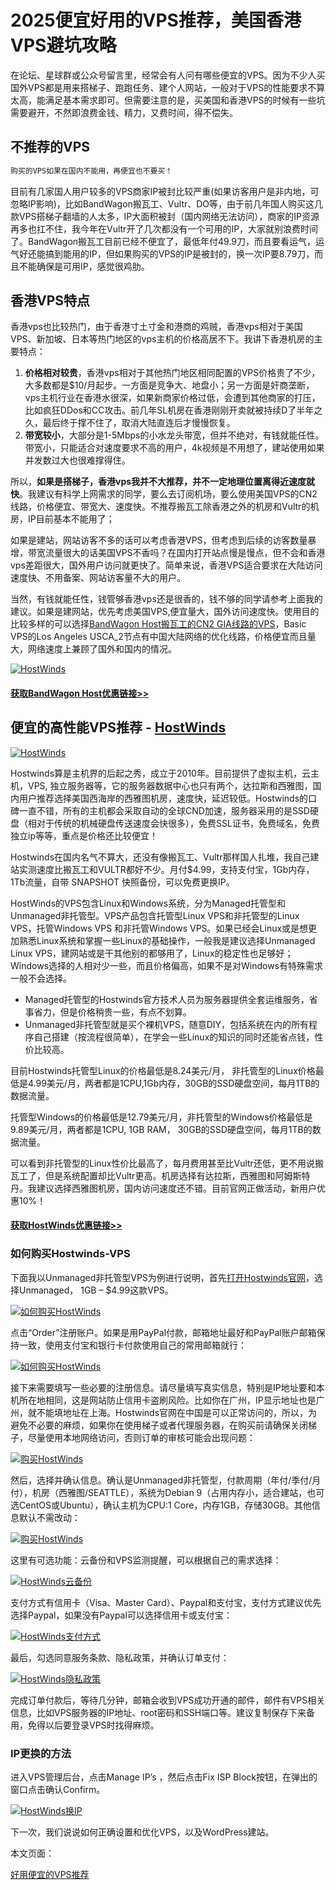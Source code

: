 # 2025便宜好用的VPS推荐，美国香港VPS避坑攻略

在论坛、星球群或公众号留言里，经常会有人问有哪些便宜的VPS。因为不少人买国外VPS都是用来搭梯子、跑跑任务、建个人网站，一般对于VPS的性能要求不算太高，能满足基本需求即可。但需要注意的是，买美国和香港VPS的时候有一些坑需要避开，不然即浪费金钱、精力，又费时间，得不偿失。

## 不推荐的VPS

```markdown
购买的VPS如果在国内不能用，再便宜也不要买！
```

目前有几家国人用户较多的VPS商家IP被封比较严重(如果访客用户是非内地，可忽略IP影响)，比如BandWagon搬瓦工、Vultr、DO等，由于前几年国人购买这几款VPS搭梯子翻墙的人太多，IP大面积被封（国内网络无法访问），商家的IP资源再多也扛不住，我今年在Vultr开了几次都没有一个可用的IP，大家就别浪费时间了。BandWagon搬瓦工目前已经不便宜了，最低年付49.9刀，而且要看运气，运气好还能搞到能用的IP，但如果购买的VPS的IP是被封的，换一次IP要8.79刀，而且不能确保是可用IP，感觉很鸡肋。

## 香港VPS特点

香港vps也比较热门，由于香港寸土寸金和港商的鸡贼，香港vps相对于美国VPS、新加坡、日本等热门地区的vps主机的价格高居不下。我讲下香港机房的主要特点：

1. **价格相对较贵**，香港vps相对于其他热门地区相同配置的VPS价格贵了不少，大多数都是$10/月起步。一方面是竞争大、地盘小；另一方面是奸商垄断，vps主机行业在香港水很深，如果新商家价格过低，会遭到其他商家的打压，比如疯狂DDos和CC攻击。前几年SL机房在香港刚刚开卖就被持续D了半年之久，最后终于撑不住了，取消大陆直连后才慢慢恢复。
2. **带宽较小**，大部分是1-5Mbps的小水龙头带宽，但并不绝对，有钱就能任性。带宽小，只能适合对速度要求不高的用户，4k视频是不用想了，建站使用如果并发数过大也很难撑得住。

所以，**如果是搭梯子，香港vps我并不大推荐，并不一定地理位置离得近速度就快**。我建议有科学上网需求的同学，要么去订阅机场，要么使用美国VPS的CN2线路，价格便宜、带宽大、速度快。不推荐搬瓦工除香港之外的机房和Vultr的机房，IP目前基本不能用了；

如果是建站，网站访客不多的话可以考虑香港VPS，但考虑到后续的访客数量暴增，带宽流量很大的话美国VPS不香吗？在国内打开站点慢是慢点，但不会和香港vps差距很大，国外用户访问就更快了。简单来说，香港VPS适合要求在大陆访问速度快、不用备案、网站访客量不大的用户。

当然，有钱就能任性，钱管够香港vps还是很香的，钱不够的同学请参考上面我的建议。如果是建网站，优先考虑美国VPS,便宜量大，国外访问速度快。使用目的比较多样的可以选择<a rel="noopener" href="https://linkc.org/bwh/" target="_blank">BandWagon Host搬瓦工的CN2 GIA线路的VPS</a>，Basic VPS的Los Angeles USCA_2节点有中国大陆网络的优化线路，价格便宜而且量大，网络速度上兼顾了国外和国内的情况。

[![HostWinds](https://www.linkc.org/img/bandwagon-vps-order-page.png)](#)

#### <a rel="nofollow noopener" href="https://linkc.org/bwh/" target="_blank">获取BandWagon Host优惠链接>></a>

## 便宜的高性能VPS推荐 - <a rel="nofollow noopener" href="https://linkc.org/hostwinds/" target="_blank">HostWinds</a>

[![HostWinds](https://www.linkc.org/img/hostwinds-logo-min.png)](#便宜的高性能vps推荐---hostwinds)

Hostwinds算是主机界的后起之秀，成立于2010年。目前提供了虚拟主机，云主机，VPS, 独立服务器等，它的服务器数据中心也只有两个，达拉斯和西雅图，国内用户推荐选择美国西海岸的西雅图机房，速度快，延迟较低。Hostwinds的口碑一直不错，所有的主机都会采取自动的全球CND加速，服务器采用的是SSD硬盘（相对于传统的机械硬盘传送速度会快很多），免费SSL证书，免费域名，免费独立ip等等，重点是价格还比较便宜！

Hostwinds在国内名气不算大，还没有像搬瓦工、Vultr那样国人扎堆，我自己建站实测速度比搬瓦工和VULTR都好不少。月付$4.99，支持支付宝，1Gb内存，1Tb流量，自带 SNAPSHOT 快照备份，可以免费更换IP。

HostWinds的VPS包含Linux和Windows系统，分为Managed托管型和Unmanaged非托管型。VPS产品包含托管型Linux VPS和非托管型的Linux VPS，托管Windows VPS 和非托管Windows VPS。如果已经会Linux或是想更加熟悉Linux系统和掌握一些Linux的基础操作，一般我是建议选择Unmanaged Linux VPS，建网站或是干其他别的都够用了，Linux的稳定性也足够好；Windows选择的人相对少一些，而且价格偏高，如果不是对Windows有特殊需求一般不会选择。

- Managed托管型的Hostwinds官方技术人员为服务器提供全套运维服务，省事省力，但是价格稍贵一些，有点不划算。
- Unmanaged非托管型就是买个裸机VPS，随意DIY，包括系统在内的所有程序自己搭建（按流程很简单），在学会一些Linux的知识的同时还能省点钱，性价比较高。

目前Hostwinds托管型Linux的价格最低是8.24美元/月， 非托管型的Linux价格最低是4.99美元/月，两者都是1CPU,1Gb内存，30GB的SSD硬盘空间，每月1TB的数据流量。

托管型Windows的价格最低是12.79美元/月，非托管型的Windows价格最低是9.89美元/月，两者都是1CPU, 1GB RAM， 30GB的SSD硬盘空间，每月1TB的数据流量。

可以看到非托管型的Linux性价比最高了，每月费用甚至比Vultr还低，更不用说搬瓦工了，但是系统配置却比Vultr更高。机房选择有达拉斯，西雅图和阿姆斯特丹。我建议选择西雅图机房，国内访问速度还不错。目前官网正做活动，新用户优惠10%！

#### <a rel="nofollow noopener" href="https://linkc.org/hostwinds/" target="_blank">获取HostWinds优惠链接>></a>

### 如何购买Hostwinds-VPS

下面我以Unmanaged非托管型VPS为例进行说明，首先<a rel="nofollow noopener" href="https://linkc.org/hostwinds/" target="_blank">打开Hostwinds官网</a>，选择Unmanaged， 1GB – $4.99这款VPS。

[![如何购买HostWinds](https://www.linkc.org/img/Hostwinds-Unmanaged-vps.png)](#如何购买hostwinds-vps)

点击“Order”注册账户。如果是用PayPal付款，邮箱地址最好和PayPal账户邮箱保持一致，使用支付宝和银行卡付款使用自己的常用邮箱就行：

[![如何购买HostWinds](https://www.linkc.org/img/Hostwinds-email-register.png)](#如何购买hostwinds-vps)

接下来需要填写一些必要的注册信息。请尽量填写真实信息，特别是IP地址要和本机所在地相同，这是网站防止信用卡盗刷风险。比如你在广州，IP显示地址也是广州，就不能填地址在上海。Hostwinds官网在中国是可以正常访问的，所以，为避免不必要的麻烦，如果你在使用梯子或者代理服务器，在购买前请确保关闭梯子，尽量使用本地网络访问，否则订单的审核可能会出现问题：

[![购买HostWinds](https://www.linkc.org/img/Hostwinds-infomation.png)](#如何购买hostwinds-vps)

然后，选择并确认信息。确认是Unmanaged非托管型，付款周期（年付/季付/月付），机房（西雅图/SEATTLE），系统为Debian 9（占用内存小，适合建站，也可选CentOS或Ubuntu），确认主机为CPU:1 Core，内存1GB，存储30GB。其他信息默认不需改动：

[![购买HostWinds](https://www.linkc.org/img/Hostwinds-unmanaged-vps-order.png)](#如何购买hostwinds-vps)

这里有可选功能：云备份和VPS监测提醒，可以根据自己的需求选择：

[![HostWinds云备份](https://www.linkc.org/img/Hostwinds-cloud-backup.png)](#如何购买hostwinds-vps)

支付方式有信用卡（Visa、Master Card）、Paypal和支付宝，支付方式建议优先选择Paypal，如果没有Paypal可以选择信用卡或支付宝：

[![HostWinds支付方式](https://www.linkc.org/img/Hostwinds-payment-method.png)](#如何购买hostwinds-vps)

最后，勾选同意服务条款、隐私政策，并确认订单支付：

[![HostWinds隐私政策](https://www.linkc.org/img/Hostwinds-tos.png)](#如何购买hostwinds-vps)

完成订单付款后，等待几分钟，邮箱会收到VPS成功开通的邮件，邮件有VPS相关信息，比如VPS服务器的IP地址、root密码和SSH端口等。建议复制保存下来备用，免得以后要登录VPS时找得麻烦。

### IP更换的方法

进入VPS管理后台，点击Manage IP’s ，然后点击Fix ISP Block按钮，在弹出的窗口点击确认Confirm。

[![HostWinds换IP](https://www.linkc.org/img/Hostwinds-Fix-ISP-Block.png)](#ip更换的方法)

下一次，我们说说如何正确设置和优化VPS，以及WordPress建站。

本文页面：

<a rel="noopener" href="https://vpsda.github.io/" target="_blank">好用便宜的VPS推荐</a>
